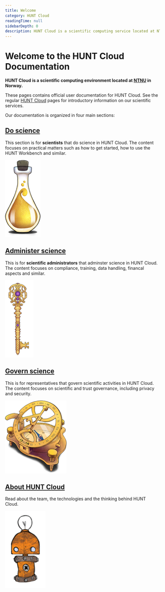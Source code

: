 ```yaml
---
title: Welcome
category: HUNT Cloud
readingTime: null
sidebarDepth: 0
description: HUNT Cloud is a scientific computing service located at NTNU in Norway. These pages contains official user documentation on our scientific services.
---
```


# Welcome to the HUNT Cloud Documentation

**HUNT Cloud is a scientific computing environment located at [NTNU](https://www.ntnu.edu/) in Norway.**

These pages contains official user documentation for HUNT Cloud. See the regular [HUNT Cloud](https://www.ntnu.edu/mh/huntcloud) pages for introductory information on our scientific services.

Our documentation is organized in four main sections:

## [Do science](/do-science)

This section is for **scientists** that do science in HUNT Cloud. The content focuses on practical matters such as how to get started, how to use the HUNT Workbench and similar.

![Knowledge](./images/hunt-cloud_bottle-of-knowledge_200px.png)

## [Administer science](/administer-science)

This is for **scientific administrators** that adminster science in HUNT Cloud. The content focuses on compliance, training, data handling, financal aspects and similar.

![Custom keys](./images/hunt-cloud_the-keymakers_200px.jpg)


## [Govern science](/govern-science)

This is for representatives that govern scientific activities in HUNT Cloud. The content focuses on scientific and trust governance, including privacy and security.

![Strategic compass](./images/hunt-cloud_strategic-compass_200px.png)

## [About HUNT Cloud](/about)

Read about the team, the technologies and the thinking behind HUNT Cloud.

![Mascot](./images/hunt-cloud_mascot_test1_200px.png)


